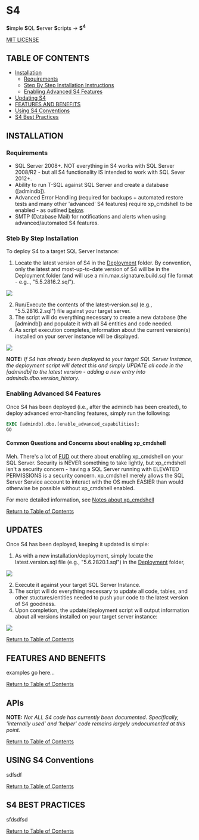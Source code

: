 ﻿<style>
    div.stub { display: none; }
</style>
# S4
**S**imple **S**QL **S**erver **S**cripts -> **S<sup>4</sup>**


<i class="fas fa-camera"></i>


[MIT LICENSE](/Repository/Blob/00aeb933-08e0-466e-a815-db20aa979639?encodedName=master&encodedPath=LICENSE)

## <a name="toc"></a> TABLE OF CONTENTS
- [Installation](#installation)
    - [Requirements](#requirements)
    - [Step By Step Installation Instructions](#step-by-step-installation)
    - [Enabling Advanced S4 Features](#enabling-advanced-s4-features)
- [Updating S4](#updates)
- [FEATURES AND BENEFITS](#features-and-benefits)
- [Using S4 Conventions](#using-s4-conventions)
- [S4 Best Practices](#s4-best-practices)

## <a name="installation"></a> INSTALLATION 

### <a name="requirements"></a> Requirements
- SQL Server 2008+. NOT everything in S4 works with SQL Server 2008/R2 - but all S4 functionality IS intended to work with SQL Sever 2012+.
- Ability to run T-SQL against SQL Server and create a database ([admindb]).
- Advanced Error Handling (required for backups + automated restore tests and many other 'advanced' S4 features) require xp_cmdshell to be enabled - as outlined [below](#enabling-advanced-s4-features).
- SMTP (Database Mail) for notifications and alerts when using advanced/automated S4 features.

### <a name="step-by-step-installation"></a> Steb By Step Installation
To deploy S4 to a target SQL Server Instance:
1. Locate the latest version of S4 in the [Deployment](/Repository/Blob/00aeb933-08e0-466e-a815-db20aa979639?encodedName=feature~2f5.6&encodedPath=Deployment) folder. By convention, only the latest and most-up-to-date version of S4 will be in the Deployment folder (and will use a min.max.signature.build.sql file format - e.g.., "5.5.2816.2.sql"). 

![](https://assets.overachiever.net/s4/images/install_get_latest_file.gif)

2. Run/Execute the contents of the latest-version.sql (e.g., "5.5.2816.2.sql") file against your target server. 
3. The script will do everything necessary to create a new database (the [admindb]) and populate it with all S4 entities and code needed. 
4. As script execution completes, information about the current version(s) installed on your server instance will be displayed. 

![](https://assets.overachiever.net/s4/images/install_install_completed.gif)

**NOTE:** *If S4 has already been deployed to your target SQL Server Instance, the deployment script will detect this and simply UPDATE all code in the [admindb] to the latest version - adding a new entry into admindb.dbo.version_history.* 

<i class="fa fa-refresh fa-spin fa-lg"></i>

### <a name="enabling-advanced-s4-features"></a> Enabling Advanced S4 Features
Once S4 has been deployed (i.e., after the admindb has been created), to deploy advanced error-handling features, simply run the following: 

```sql
EXEC [admindb].dbo.[enable_advanced_capabilities];
GO
```

<i class="fa fa-refresh fa-spin fa-lg"></i>



<div class="stub">[And to undo, execute dbo.disable_advanced_capabilities. Likewise to view/verify whether capabilities are on or not: EXEC dbo.verifiy_advanced_capabilities.]

*[-- TODO: document this fully as part of the v6.0 release (as that's where enabling xp _cmdshell will be removed from normal installation/deployment and become an OPTIONAL feature that can be enabled within the admindb itself (well, via the admindb - cuz it'll enable xp _cmdshell across the server if/as needed.)
v6.0 is where xp_cmdshell enabling will be 'split' out from the main deployment process into a sproc that'll report on the current setting, provide some info/docs/"don't panic details", and enable sp _ configure functionality.]*


[LINK to CONVENTIONS about how S4 doesn't want to just 'try' things and throw up hands if/when there's an error. it strives for caller-inform. So that troubleshooting is easy and natural - as DBAs/admins will have immediate access to specific exceptions and errors - without having to spend tons of time debugging and so on... ]

#### TRY / CATCH Fails to Catch All Exceptions in SQL Server
[demonstrate this by means of an example - e.g., backup to a drive that doesn't exist... and try/catch... then show the output... of F5/execution.]

[To get around this, have to enable xp_cmdshell - to let us 'shell out' to the SQL Server's own shell and run sqlcmd with the command we want to run... so that we can capture all output/details as needed.] 

[example of dbo.execute_command (same backup statement as above - but passed in as a command) - and show the output - i.e., we TRAPPED the error (with full details).]

[NOTE about how all of this is ... yeah, a pain, but there's no other way. Then... xp_cmdshell is native SQL Server and just fine.]</div>


#### Common Questions and Concerns about enabling xp_cmdshell 
Meh. There's a lot of [FUD](https://en.wikipedia.org/wiki/Fear,_uncertainty_and_doubt) out there about enabling xp_cmdshell on your SQL Server. Security is NEVER something to take lightly, but xp_cmdshell isn't a security concern - having a SQL Server running with ELEVATED PERMISSIONS is a security concern. xp_cmdshell merely allows the SQL Server Service account to interact with the OS much EASIER than would otherwise be possible without xp_cmdshell enabled. 

For more detailed information, see [Notes about xp_cmdshell](/Repository/Blob/00aeb933-08e0-466e-a815-db20aa979639?encodedName=feature~2f5.6&encodedPath=Documentation%2Fxp_cmdshell_notes.md)

[Return to Table of Contents](#toc)

## <a name="updates"></a> UPDATES
Once S4 has been deployed, keeping it updated is simple: 
1. As with a new installation/deployment, simply locate the latest.version.sql file (e.g., "5.6.2820.1.sql") in the [Deployment](/Repository/Blob/00aeb933-08e0-466e-a815-db20aa979639?encodedName=feature~2f5.6&encodedPath=Deployment) folder,

![](https://assets.overachiever.net/s4/images/install_update_latest_file.gif)

2. Execute it against your target SQL Server Instance. 
3. The script will do everything necessary to update all code, tables, and other stuctures/entities needed to push your code to the latest version of S4 goodness. 
4. Upon completion, the update/deployment script will output information about all versions installed on your target server instance:

![](https://assets.overachiever.net/s4/images/install_update_completed.gif)

[Return to Table of Contents](#toc)

## <a name="features-and-benefits"></a> FEATURES AND BENEFITS
examples go here... 

[Return to Table of Contents](#toc)

## <a name="apis"></a> APIs
**NOTE:** *Not ALL S4 code has currently been documented. Specifically, 'internally used' and 'helper' code remains largely undocumented at this point.* 


[Return to Table of Contents](#toc)

## <a name="using-s4-conventions"></a> USING S4 Conventions
sdfsdf

[Return to Table of Contents](#toc)

## <a name="s4-best-practices"></a> S4 BEST PRACTICES
sfdsdfsd

[Return to Table of Contents](#toc)


